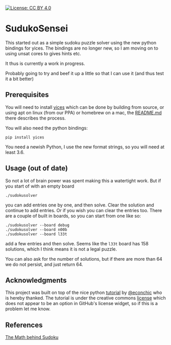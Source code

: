 [![License: CC BY 4.0](https://img.shields.io/badge/License-CC%20BY%204.0-blueviolet.svg)](https://creativecommons.org/licenses/by/4.0/)

# SudukoSensei


This started out as a simple sudoku puzzle solver using the new python bindings for yices.
The bindings are no longer new, so I am moving on to using unsat cores to gives hints etc.

It thus is currently a work in progress.

Probably going to try and beef it up a little so that I can use it (and thus test it a bit better)


## Prerequisites

You will need to install [yices](https://github.com/SRI-CSL/yices2) which can be done by building from source,
or using apt on linux (from our PPA) or homebrew on a mac, the [README.md](https://github.com/SRI-CSL/yices2/blob/master/README.md)
there describes the process.

You will also need the python bindings:
```
pip install yices
```
You need a newish Python, I use the new format strings, so you will need at least 3.6.

## Usage (out of date)

So not a lot of brain power was spent making this a watertight work. But if you start of with an empty board
```
./sudokusolver
```
you can add entries one by one, and then solve. Clear the solution and continue to add entries. Or if you wish you
can clear the entries too.  There are a couple of built in boards, so you can start from one like so:
```
./sudokusolver --board debug
./sudokusolver --board n00b
./sudokusolver --board l33t
```
add a few entries and then solve. Seems like the `l33t` board has 158 solutions, which I think means it is not a
legal puzzle.

You can also ask for the number of solutions, but if there are more than 64 we do not persist, and just return 64.

## Acknowledgments

This project was built on top of the nice python [tutorial](http://newcoder.io/gui/) by [@econchic](http://www.roguelynn.com/)
who is hereby thanked. The tutorial is under the creative commons [license](https://creativecommons.org/licenses/by-sa/3.0/deed.en_US) which does
not appear to be an option in GitHub's license widget, so if this is a problem let me know.


## References

[The Math behind Sudoku](http://pi.math.cornell.edu/~mec/Summer2009/Mahmood/Intro.html)